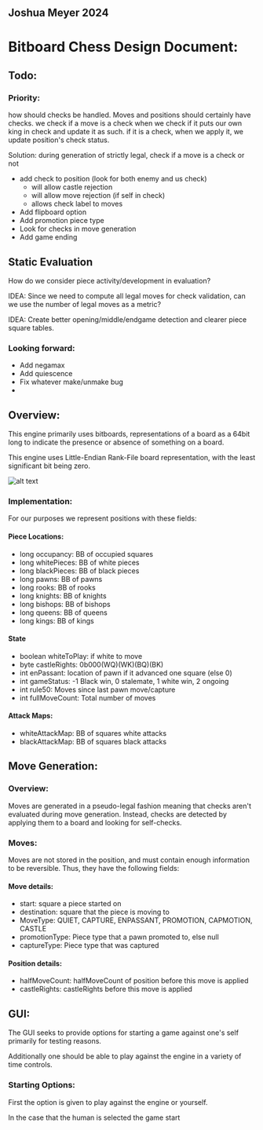 ## Joshua Meyer 2024
# Bitboard Chess Design Document:

## Todo:

### Priority:

how should checks be handled. Moves and positions should certainly have checks.
we check if a move is a check when we check if it puts our own king in check and update it as such.
if it is a check, when we apply it, we update position's check status.

Solution: during generation of strictly legal, check if a move is a check or not


- add check to position (look for both enemy and us check)
  - will allow castle rejection
  - will allow move rejection (if self in check)
  - allows check label to moves
- Add flipboard option
- Add promotion piece type
- Look for checks in move generation
- Add game ending

## Static Evaluation

How do we consider piece activity/development in evaluation?

IDEA: Since we need to compute all legal moves for check validation, can we use the number of legal moves as a metric?

IDEA: Create better opening/middle/endgame detection and clearer piece square tables.
 
### Looking forward:

- Add negamax
- Add quiescence
- Fix whatever make/unmake bug
- 

## Overview:

This engine primarily uses bitboards, representations of a board as a 64bit long 
to indicate the presence or absence of something on a board.

This engine uses Little-Endian Rank-File board representation, with the least
significant bit being zero.

![alt text](https://www.chessprogramming.org/images/b/b5/Lerf.JPG)


### Implementation:

For our purposes we represent positions with these fields:

#### Piece Locations:

- long occupancy: BB of occupied squares
- long whitePieces: BB of white pieces
- long blackPieces: BB of black pieces
- long pawns: BB of pawns
- long rooks: BB of rooks
- long knights: BB of knights
- long bishops: BB of bishops
- long queens: BB of queens
- long kings: BB of kings

#### State

- boolean whiteToPlay: if white to move
- byte castleRights: 0b000(WQ)(WK)(BQ)(BK)
- int enPassant: location of pawn if it advanced one square (else 0)
- int gameStatus: -1 Black win, 0 stalemate, 1 white win, 2 ongoing
- int rule50: Moves since last pawn move/capture
- int fullMoveCount: Total number of moves
 
#### Attack Maps:

- whiteAttackMap: BB of squares white attacks
- blackAttackMap: BB of squares black attacks

## Move Generation:

### Overview:

Moves are generated in a pseudo-legal fashion meaning that checks aren't evaluated during move generation.
Instead, checks are detected by applying them to a board and looking for self-checks.

### Moves:

Moves are not stored in the position, and must contain enough information to be reversible.
Thus, they have the following fields:

#### Move details:

- start: square a piece started on
- destination: square that the piece is moving to
- MoveType: QUIET, CAPTURE, ENPASSANT, PROMOTION, CAPMOTION, CASTLE
- promotionType: Piece type that a pawn promoted to, else null
- captureType: Piece type that was captured
 
#### Position details:

- halfMoveCount: halfMoveCount of position before this move is applied
- castleRights: castleRights before this move is applied

## GUI:

The GUI seeks to provide options for starting a game against one's self
primarily for testing reasons.

Additionally one should be able to play against the engine in a variety of time
controls.

### Starting Options:

First the option is given to play against the engine or yourself.

In the case that the human is selected the game start

###